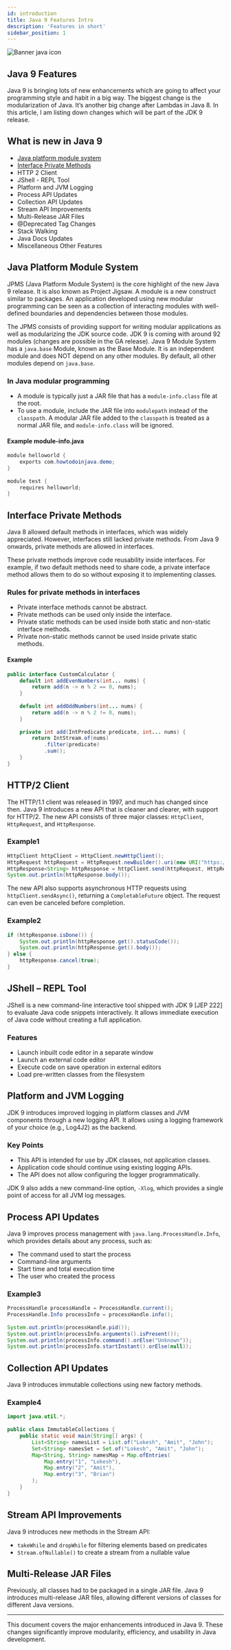 ```yaml
---
id: introduction
title: Java 9 Features Intro
description: 'Features in short'
sidebar_position: 1
---
```

![Banner java icon](@site/static/img/kits/java/banner-java-icon.png)

## Java 9 Features

Java 9 is bringing lots of new enhancements which are going to affect your programming style and habit in a big way. The biggest change is the modularization of Java. It’s another big change after Lambdas in Java 8. In this article, I am listing down changes which will be part of the JDK 9 release.

## What is new in Java 9

- [Java platform module system](./java-platform-module-system.md)
- [Interface Private Methods](./private-interface-method.md)
- HTTP 2 Client
- JShell - REPL Tool
- Platform and JVM Logging
- Process API Updates
- Collection API Updates
- Stream API Improvements
- Multi-Release JAR Files
- @Deprecated Tag Changes
- Stack Walking
- Java Docs Updates
- Miscellaneous Other Features

## Java Platform Module System

JPMS (Java Platform Module System) is the core highlight of the new Java 9 release. It is also known as Project Jigsaw. A module is a new construct similar to packages. An application developed using new modular programming can be seen as a collection of interacting modules with well-defined boundaries and dependencies between those modules.

The JPMS consists of providing support for writing modular applications as well as modularizing the JDK source code. JDK 9 is coming with around 92 modules (changes are possible in the GA release). Java 9 Module System has a `java.base` Module, known as the Base Module. It is an independent module and does NOT depend on any other modules. By default, all other modules depend on `java.base`.

### In Java modular programming

- A module is typically just a JAR file that has a `module-info.class` file at the root.
- To use a module, include the JAR file into `modulepath` instead of the `classpath`. A modular JAR file added to the `classpath` is treated as a normal JAR file, and `module-info.class` will be ignored.

#### Example module-info.java

```java
module helloworld {
    exports com.howtodoinjava.demo;
}
 
module test {
    requires helloworld;
}
```

## Interface Private Methods

Java 8 allowed default methods in interfaces, which was widely appreciated. However, interfaces still lacked private methods. From Java 9 onwards, private methods are allowed in interfaces.

These private methods improve code reusability inside interfaces. For example, if two default methods need to share code, a private interface method allows them to do so without exposing it to implementing classes.

### Rules for private methods in interfaces

- Private interface methods cannot be abstract.
- Private methods can be used only inside the interface.
- Private static methods can be used inside both static and non-static interface methods.
- Private non-static methods cannot be used inside private static methods.

#### Example

```java
public interface CustomCalculator {
    default int addEvenNumbers(int... nums) {
        return add(n -> n % 2 == 0, nums);
    }
 
    default int addOddNumbers(int... nums) {
        return add(n -> n % 2 != 0, nums);
    }
 
    private int add(IntPredicate predicate, int... nums) {
        return IntStream.of(nums)
            .filter(predicate)
            .sum();
    }
}
```

## HTTP/2 Client

The HTTP/1.1 client was released in 1997, and much has changed since then. Java 9 introduces a new API that is cleaner and clearer, with support for HTTP/2. The new API consists of three major classes: `HttpClient`, `HttpRequest`, and `HttpResponse`.

### Example1

```java
HttpClient httpClient = HttpClient.newHttpClient();
HttpRequest httpRequest = HttpRequest.newBuilder().uri(new URI("https://howtodoinjava.com/")).GET().build();
HttpResponse<String> httpResponse = httpClient.send(httpRequest, HttpResponse.BodyHandlers.ofString());
System.out.println(httpResponse.body());
```

The new API also supports asynchronous HTTP requests using `httpClient.sendAsync()`, returning a `CompletableFuture` object. The request can even be canceled before completion.

### Example2

```java
if (httpResponse.isDone()) {
    System.out.println(httpResponse.get().statusCode());
    System.out.println(httpResponse.get().body());
} else {
    httpResponse.cancel(true);
}
```

## JShell – REPL Tool

JShell is a new command-line interactive tool shipped with JDK 9 [JEP 222] to evaluate Java code snippets interactively. It allows immediate execution of Java code without creating a full application.

### Features

- Launch inbuilt code editor in a separate window
- Launch an external code editor
- Execute code on save operation in external editors
- Load pre-written classes from the filesystem

## Platform and JVM Logging

JDK 9 introduces improved logging in platform classes and JVM components through a new logging API. It allows using a logging framework of your choice (e.g., Log4J2) as the backend.

### Key Points

- This API is intended for use by JDK classes, not application classes.
- Application code should continue using existing logging APIs.
- The API does not allow configuring the logger programmatically.

JDK 9 also adds a new command-line option, `-Xlog`, which provides a single point of access for all JVM log messages.

## Process API Updates

Java 9 improves process management with `java.lang.ProcessHandle.Info`, which provides details about any process, such as:

- The command used to start the process
- Command-line arguments
- Start time and total execution time
- The user who created the process

### Example3

```java
ProcessHandle processHandle = ProcessHandle.current();
ProcessHandle.Info processInfo = processHandle.info();
 
System.out.println(processHandle.pid());
System.out.println(processInfo.arguments().isPresent());
System.out.println(processInfo.command().orElse("Unknown"));
System.out.println(processInfo.startInstant().orElse(null));
```

## Collection API Updates

Java 9 introduces immutable collections using new factory methods.

### Example4

```java
import java.util.*;
 
public class ImmutableCollections {
    public static void main(String[] args) {
        List<String> namesList = List.of("Lokesh", "Amit", "John");
        Set<String> namesSet = Set.of("Lokesh", "Amit", "John");
        Map<String, String> namesMap = Map.ofEntries(
            Map.entry("1", "Lokesh"),
            Map.entry("2", "Amit"),
            Map.entry("3", "Brian")
        );
    }
}
```

## Stream API Improvements

Java 9 introduces new methods in the Stream API:

- `takeWhile` and `dropWhile` for filtering elements based on predicates
- `Stream.ofNullable()` to create a stream from a nullable value

## Multi-Release JAR Files

Previously, all classes had to be packaged in a single JAR file. Java 9 introduces multi-release JAR files, allowing different versions of classes for different Java versions.

---

This document covers the major enhancements introduced in Java 9. These changes significantly improve modularity, efficiency, and usability in Java development.
